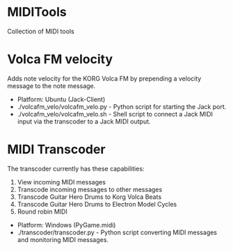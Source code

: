 # MIDITools
Collection of MIDI tools

# Volca FM velocity
Adds note velocity for the KORG Volca FM by prepending a velocity message to the note message.

* Platform: Ubuntu (Jack-Client)
* ./volcafm_velo/volcafm_velo.py - Python script for starting the Jack port.
* ./volcafm_velo/volcafm_velo.sh - Shell script to connect a Jack MIDI input via the transcoder to a Jack MIDI output.

# MIDI Transcoder
The transcoder currently has these capabilities:

1) View incoming MIDI messages
2) Transcode incoming messages to other messages
3) Transcode Guitar Hero Drums to Korg Volca Beats
4) Transcode Guitar Hero Drums to Electron Model Cycles
5) Round robin MIDI

* Platform: Windows (PyGame.midi)
* ./transcoder/transcoder.py - Python script converting MIDI messages and monitoring MIDI messages.
